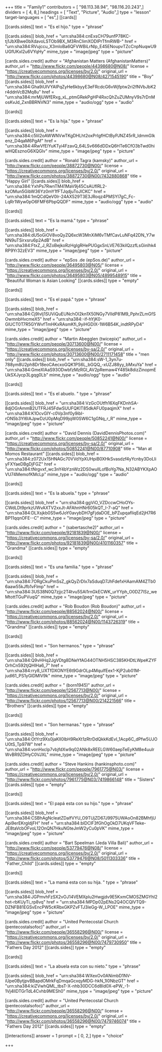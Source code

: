 +++
title = "Family1"
contributors = [ "98.113.38.94", "98.116.20.243",]
dividers = [ 4, 8,]
headings = [ "Text", "Picture", "Audio",]
type = "lesson"
target-languages = [ "es",]
[[cards]]

[[cards.sides]]
text = "Es el hijo."
type = "phrase"

[[cards.sides]]
blob_href = "urn:sha384:cnExsCH79unfP78KC-tj1JbXBwe0bXdavoLSTOb9BX_M3RnCIimXODIPrTfmRWB-"
href = "urn:sha384:RVujccu_X3mIoBa6QFVWBiLrNlp_E45ENoupvTZcCnpNuqwU9UGfUKxI2u6VYqHy"
mime_type = "image/jpeg"
type = "picture"

[cards.sides.credit]
author = "Afghanistan Matters (AfghanistanMatters)"
author_url = "http://www.flickr.com/people/44398680@N08/"
license = "https://creativecommons.org/licenses/by/2.0/"
original_url = "http://www.flickr.com/photos/44398680@N08/4271545190"
title = "Boy"
[[cards.sides]]
blob_href = "urn:sha384:Gha9iUIVYAlPqZyHe6kbyyE3eFRcdcG6vWjfptw2ri2fNVbJbK2r4ddnVcB2Mq8u"
href = "urn:sha384:mrMjUWfERxg_xL_ptmGRekPgHP4RxcQhZuZUMnyV9s7rDnMosKvJd_ZxnBBRNVN3"
mime_type = "audio/ogg"
type = "audio"

[[cards]]

[[cards.sides]]
text = "Es la hija."
type = "phrase"

[[cards.sides]]
blob_href = "urn:sha384:c5IiI2oAWWNVwTKgDHLht2oxPrIgfHCtByPJNZ45rR_ldmmGIkenz_D4qaM6PgAf"
href = "urn:sha384:4RwVfElYuKTyi4FzavQ_64LSv666dDDxQ6HTe6CfO3bTwd0hiwHQEsznoG6XQGlv"
mime_type = "image/jpeg"
type = "picture"

[cards.sides.credit]
author = "Ronald Tagra (kamsky)"
author_url = "http://www.flickr.com/people/38872730@N00/"
license = "https://creativecommons.org/licenses/by/2.0/"
original_url = "http://www.flickr.com/photos/38872730@N00/7432880868"
title = "Happy Girl"
[[cards.sides]]
blob_href = "urn:sha384:YxhPs7RwnTM41MaV9j45CsAUflRL2-kzOMun5GibW36Yz0mY1fFTJqdjuToJlCKC"
href = "urn:sha384:1mQCdQeV0Ir-24AX529T3E3JRoqz4PMSYI7gC_Fc-LqRr1Wyw0pO6FMF6PbpQQDF"
mime_type = "audio/ogg"
type = "audio"

[[cards]]

[[cards.sides]]
text = "Es la mamá."
type = "phrase"

[[cards.sides]]
blob_href = "urn:sha384:dU5oGiOV8voQyZQ6xcW3MnXiM6vTMfCavLuNFq42DN_Y7wNN9uTSirxsru6p2AdB"
href = "urn:sha384:FtxZ_J_RZoBejkoRzHgIgRHePUGgxSnLVE763kilQzzfLsGinIhk4RP9Yr32zEV3"
mime_type = "image/jpeg"
type = "picture"

[cards.sides.credit]
author = "epSos .de (epSos.de)"
author_url = "http://www.flickr.com/people/36495803@N05/"
license = "https://creativecommons.org/licenses/by/2.0/"
original_url = "http://www.flickr.com/photos/36495803@N05/4899548915"
title = "Beautiful Woman is Asian Looking"
[[cards.sides]]
type = "empty"

[[cards]]

[[cards.sides]]
text = "Es el papá."
type = "phrase"

[[cards.sides]]
blob_href = "urn:sha384:Cj9IvIj1SUViQuEUNchOI2kn1X50NGy7VlldP81M9_PphrZLmGfSOwmnbHvcmeX5"
href = "urn:sha384:-if-hYjK0-GlUCT0T7R5GYWvfTmHKxRAsmKfi_9yiHGDIX-1W6B54K_indtRPyD4"
mime_type = "image/jpeg"
type = "picture"

[cards.sides.credit]
author = "Martin Abegglen (twicepix)"
author_url = "http://www.flickr.com/people/30713600@N00/"
license = "https://creativecommons.org/licenses/by-sa/2.0/"
original_url = "http://www.flickr.com/photos/30713600@N00/2711171458"
title = "men only"
[[cards.sides]]
blob_href = "urn:sha384:sW-1_3yn7u-788ym8U2ph8Dr18eoCAecxoGQK1PS6L_bGQQ_-xUZJ88yy_bMxuYa"
href = "urn:sha384:GmeXIAaS93ODwbfzMzRGI_AV2pRemaw4Y485k8dizZinopmEUkSXJycp3Lgqg0Lb"
mime_type = "audio/ogg"
type = "audio"

[[cards]]

[[cards.sides]]
text = "Es el abuelo. "
type = "phrase"

[[cards.sides]]
blob_href = "urn:sha384:VzGcOUtfh16XqFKDnhSA-8djOGrAmmB2UTFRJ45FdwSUUFQKlT85dkAFU0paqjmX"
href = "urn:sha384:K1OcvGIY-c0Vp3nf0y9ibI-rON5b3Yl6IAJpwDzU0pMqD99jqW0SW6C1gGNq_r_R"
mime_type = "image/jpeg"
type = "picture"

[cards.sides.credit]
author = "David Dennis (DavidDennisPhotos.com)"
author_url = "http://www.flickr.com/people/50852241@N00/"
license = "https://creativecommons.org/licenses/by-sa/2.0/"
original_url = "http://www.flickr.com/photos/50852241@N00/87710908"
title = "Man at Momos Restaurant"
[[cards.sides]]
blob_href = "urn:sha384:z072Ux15HNAGc70VVdYpXUHpiB0XHkSvasdzf4yYcnby3DoLliyFXYaeDBgDjFGZ"
href = "urn:sha384:tNrgvxf_wc3nY4bYznWz2DS0wullLofBoYg7Na_N32ABYKXpAOVU74MemofKMcLp"
mime_type = "audio/ogg"
type = "audio"

[[cards]]

[[cards.sides]]
text = "Es la abuela."
type = "phrase"

[[cards.sides]]
blob_href = "urn:sha384:ggViO_VZDccwCHoOYs-CWdLDt9prkzUWvAXTV2xxJt-AFAhnHNr605kQT_I-7-aQ"
href = "urn:sha384:DLXsjkb0S5w6JoY0avybDH7gFjdaDOE_bPZupqafIiqEd2jH7R6BP11qqnOFE--C"
mime_type = "image/jpeg"
type = "picture"

[cards.sides.credit]
author = " (sabertasche2)"
author_url = "http://www.flickr.com/people/92181839@N00/"
license = "https://creativecommons.org/licenses/by-sa/2.0/"
original_url = "http://www.flickr.com/photos/92181839@N00/4101160357"
title = "Grandma"
[[cards.sides]]
type = "empty"

[[cards]]

[[cards.sides]]
text = "Es una familia."
type = "phrase"

[[cards.sides]]
blob_href = "urn:sha384:7ORgCkuPmSsZ_gkQyZrDlx7aSduqD7JhFdefxHAamAM4ZTb06aaw55kJfb1vFlmp"
href = "urn:sha384:3US38N0Q7zjjc2T4tvu5SAl1rnGkECWK_urYYph_O0DZ7lSz_weMtottTGuPVuqQ"
mime_type = "image/jpeg"
type = "picture"

[cards.sides.credit]
author = "Rob Boudon (Rob Boudon)"
author_url = "http://www.flickr.com/people/88562024@N00/"
license = "https://creativecommons.org/licenses/by/2.0/"
original_url = "http://www.flickr.com/photos/88562024@N00/1143726319"
title = "Grandma"
[[cards.sides]]
type = "empty"

[[cards]]

[[cards.sides]]
text = "Son hermanos."
type = "phrase"

[[cards.sides]]
blob_href = "urn:sha384:Q9vHHq2JgVDtg8DNeYfAG44OTNH5HSC385KHDtLWpeKZYFOrhCn592tjQHIHa6_7"
href = "urn:sha384:rry8_UXTfDXONYE6t9GdrOLp4MquIfEex1-KjP2ub01M-judl61_PS1yGlDMlV9k"
mime_type = "image/jpeg"
type = "picture"

[cards.sides.credit]
author = " (born1945)"
author_url = "http://www.flickr.com/people/12567713@N00/"
license = "https://creativecommons.org/licenses/by/2.0/"
original_url = "http://www.flickr.com/photos/12567713@N00/214221566"
title = "Brothers"
[[cards.sides]]
type = "empty"

[[cards]]

[[cards.sides]]
text = "Son hermanas."
type = "phrase"

[[cards.sides]]
blob_href = "urn:sha384:OtYrz9Xs0jaKlI0lbH9ReXt1zRtrDdQkkKdEvI_1Acp6C_dPfw5UJOU0tS_Tp97W"
href = "urn:sha384:vonHxclp7vbjfdXw9q02ANk8xREELGW60aepTeEyKM8e4uulrWvBR9ZDHyC0VJXL"
mime_type = "image/jpeg"
type = "picture"

[cards.sides.credit]
author = "Steve Hankins (hankinsphoto.com)"
author_url = "http://www.flickr.com/people/7961775@N03/"
license = "https://creativecommons.org/licenses/by/2.0/"
original_url = "http://www.flickr.com/photos/7961775@N03/7419866148"
title = "Sisters"
[[cards.sides]]
type = "empty"

[[cards]]

[[cards.sides]]
text = "El papá esta con su hijo."
type = "phrase"

[[cards.sides]]
blob_href = "urn:sha384:CSBhAgNcIeatZDalfVYU_O9TUjZD67J9975UWAoOn82BMhfjUApi9erEKrgldjFH"
href = "urn:sha384:blDClF3fGhOgOkD7UKqVFTeke-JE8taVcbOFvoL12OnQN7HkuNGteJmW2yCu0pVK"
mime_type = "image/jpeg"
type = "picture"

[cards.sides.credit]
author = "Bart Speelman (Jeda Villa Bali)"
author_url = "http://www.flickr.com/people/53779476@N08/"
license = "https://creativecommons.org/licenses/by/2.0/"
original_url = "http://www.flickr.com/photos/53779476@N08/5011303336"
title = "Father_Child"
[[cards.sides]]
type = "empty"

[[cards]]

[[cards.sides]]
text = "La mamá esta con su hija. "
type = "phrase"

[[cards.sides]]
blob_href = "urn:sha384:JGPmvhFzSX2vOJ14VEMXpIu2Hwgjdv9E5KxmCMOSZMGYhl2hot-rbKUyTi_rp8vq"
href = "urn:sha384:MPDp02pENs2Q4OCQlVTQ9-DZNFB81EGSvEncPW5cKRbxGKPZvFTJ3leGg-W_LPOE"
mime_type = "image/jpeg"
type = "picture"

[cards.sides.credit]
author = "United Pentecostal Church (pentecostalsofoc)"
author_url = "http://www.flickr.com/people/36558296@N00/"
license = "https://creativecommons.org/licenses/by/2.0/"
original_url = "http://www.flickr.com/photos/36558296@N00/7479730950"
title = "Fathers Day 2012"
[[cards.sides]]
type = "empty"

[[cards]]

[[cards.sides]]
text = "La abuela esta con su nieto."
type = "phrase"

[[cards.sides]]
blob_href = "urn:sha384:WXexOv0ANimbD1NV-iUpe0BytjpvBBapdOMrkFqDmqaGcxqyMDG-hkN_1I0NbzGT"
href = "urn:sha384:kiZVwhQML_tbsT-X-nhb30DCC6d8Id0X-ePW_-1-1Vj4lIDTGrTdL4Cvhb9MESh0"
mime_type = "image/jpeg"
type = "picture"

[cards.sides.credit]
author = "United Pentecostal Church (pentecostalsofoc)"
author_url = "http://www.flickr.com/people/36558296@N00/"
license = "https://creativecommons.org/licenses/by/2.0/"
original_url = "http://www.flickr.com/photos/36558296@N00/7479746074"
title = "Fathers Day 2012"
[[cards.sides]]
type = "empty"

[[interactions]]
answer = 1
prompt = [ 0, 2,]
type = "choice"

+++
